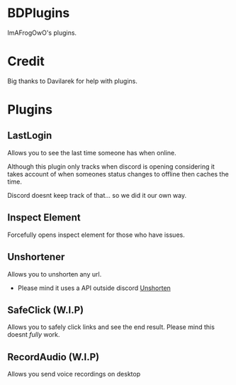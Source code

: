 # BDPlugins
ImAFrogOwO's plugins.
# Credit
Big thanks to Davilarek for help with plugins.
# Plugins
## LastLogin

Allows you to see the last time someone has when online.

Although this plugin only tracks when discord is opening considering it takes account of when someones status changes to offline then caches the time.

Discord doesnt keep track of that... so we did it our own way.
## Inspect Element
Forcefully opens inspect element for those who have issues.
## Unshortener
Allows you to unshorten any url. 
- Please mind it uses a API outside discord [Unshorten](https://unshorten.me)
## SafeClick (W.I.P)
Allows you to safely click links and see the end result. Please mind this doesnt *fully* work.
## RecordAudio (W.I.P)
Allows you send voice recordings on desktop
